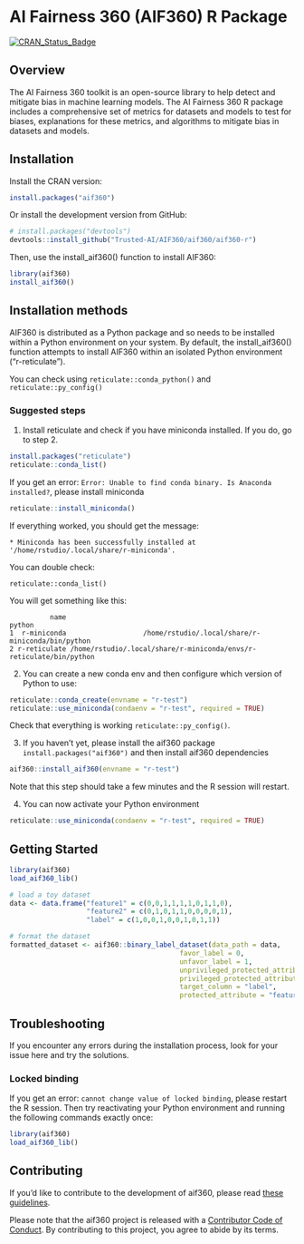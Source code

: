 
<!-- README.md is generated from README.Rmd. Please edit that file -->

# AI Fairness 360 (AIF360) R Package

<!-- badges: start -->

[![CRAN_Status_Badge](https://www.r-pkg.org/badges/version/aif360)](https://cran.r-project.org/package=aif360)
<!-- badges: end -->

## Overview

The AI Fairness 360 toolkit is an open-source library to help detect and
mitigate bias in machine learning models. The AI Fairness 360 R package
includes a comprehensive set of metrics for datasets and models to test
for biases, explanations for these metrics, and algorithms to mitigate
bias in datasets and models.

## Installation

Install the CRAN version:

``` r
install.packages("aif360")
```

Or install the development version from GitHub:

``` r
# install.packages("devtools")
devtools::install_github("Trusted-AI/AIF360/aif360/aif360-r")
```

Then, use the install_aif360() function to install AIF360:

``` r
library(aif360)
install_aif360()
```

## Installation methods

AIF360 is distributed as a Python package and so needs to be installed
within a Python environment on your system. By default, the
install_aif360() function attempts to install AIF360 within an isolated
Python environment (“r-reticulate”).

You can check using `reticulate::conda_python()` and
`reticulate::py_config()`

### Suggested steps

1)  Install reticulate and check if you have miniconda installed. If you
    do, go to step 2.

``` r
install.packages("reticulate")
reticulate::conda_list()
```

If you get an error:
`Error: Unable to find conda binary. Is Anaconda installed?`, please
install miniconda

``` r
reticulate::install_miniconda()
```

If everything worked, you should get the message:

`* Miniconda has been successfully installed at '/home/rstudio/.local/share/r-miniconda'.`

You can double check:

    reticulate::conda_list()

You will get something like this:

              name                                                              python
    1  r-miniconda                   /home/rstudio/.local/share/r-miniconda/bin/python
    2 r-reticulate /home/rstudio/.local/share/r-miniconda/envs/r-reticulate/bin/python

2)  You can create a new conda env and then configure which version of
    Python to use:

``` r
reticulate::conda_create(envname = "r-test")
reticulate::use_miniconda(condaenv = "r-test", required = TRUE)
```

Check that everything is working `reticulate::py_config()`.

3)  If you haven’t yet, please install the aif360 package
    `install.packages("aif360")` and then install aif360 dependencies

``` r
aif360::install_aif360(envname = "r-test")
```

Note that this step should take a few minutes and the R session will
restart.

4)  You can now activate your Python environment

``` r
reticulate::use_miniconda(condaenv = "r-test", required = TRUE)
```


## Getting Started

``` r
library(aif360)
load_aif360_lib()
```

``` r
# load a toy dataset
data <- data.frame("feature1" = c(0,0,1,1,1,1,0,1,1,0),
                   "feature2" = c(0,1,0,1,1,0,0,0,0,1),
                   "label" = c(1,0,0,1,0,0,1,0,1,1))

# format the dataset
formatted_dataset <- aif360::binary_label_dataset(data_path = data,
                                          favor_label = 0,
                                          unfavor_label = 1,
                                          unprivileged_protected_attribute = 0,
                                          privileged_protected_attribute = 1,
                                          target_column = "label",
                                          protected_attribute = "feature1")
```

## Troubleshooting

If you encounter any errors during the installation process, look for
your issue here and try the solutions.

### Locked binding

If you get an error: `cannot change value of locked binding`, please
restart the R session. Then try reactivating your Python environment and
running the following commands exactly once:

``` r
library(aif360)
load_aif360_lib()
```

## Contributing

If you’d like to contribute to the development of aif360, please read
[these guidelines](CONTRIBUTING.md).

Please note that the aif360 project is released with a [Contributor Code
of Conduct](CODEOFCONDUCT.md). By contributing to this project, you
agree to abide by its terms.
